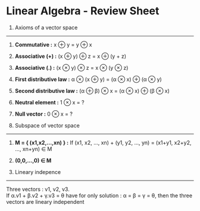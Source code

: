 Linear Algebra - Review Sheet
=============================

1. Axioms of a vector space
---------------------------

1. **Commutative :** x ⊕ y = y ⊕ x

2. **Associative (+) :** (x ⊕ y) ⊕ z = x ⊕ (y + z)

3. **Associative (.) :** (x ⊗ y) ⊗ z = x ⊗ (y ⊗ z)

4. **First distributive law :** α ⊗ (x ⊕ y) = (α ⊗ x) ⊕ (α ⊗ y)

5. **Second distributive law :** (α ⊕ β) ⊗ x = (α ⊗ x) ⊕ (β ⊗ x)

6. **Neutral element :** 1 ⊗ x = ?

7. **Null vector :** 0 ⊗ x = ?

2. Subspace of vector space
---------------------------

1. **M = { (x1,x2,...,xn) } :** If (x1, x2, ..., xn) + (y1, y2, ..., yn) = (x1+y1, x2+y2, ..., xn+yn) ∈ M

2. **(0,0,...,0) ∈ M**

3. Lineary indepence
--------------------

Three vectors : v1, v2, v3.  
If α.v1 + β.v2 + γ.v3 = θ have for only solution : α = β = γ = θ, then the three vectors are lineary independent
